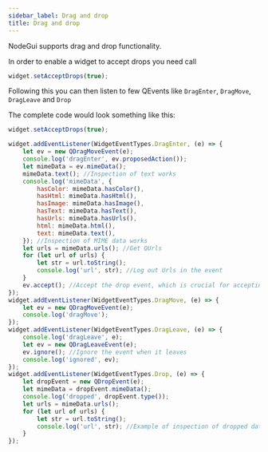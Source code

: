 ```yaml
---
sidebar_label: Drag and drop
title: Drag and drop
---
```


NodeGui supports drag and drop functionality.

In order to enable a widget to accept drops you need call

```js
widget.setAcceptDrops(true);
```

Following this you can then listen to few QEvents like `DragEnter`, `DragMove`, `DragLeave` and `Drop`

The complete code would look something like this:

```js
widget.setAcceptDrops(true);

widget.addEventListener(WidgetEventTypes.DragEnter, (e) => {
    let ev = new QDragMoveEvent(e);
    console.log('dragEnter', ev.proposedAction());
    let mimeData = ev.mimeData();
    mimeData.text(); //Inspection of text works
    console.log('mimeData', {
        hasColor: mimeData.hasColor(),
        hasHtml: mimeData.hasHtml(),
        hasImage: mimeData.hasImage(),
        hasText: mimeData.hasText(),
        hasUrls: mimeData.hasUrls(),
        html: mimeData.html(),
        text: mimeData.text(),
    }); //Inspection of MIME data works
    let urls = mimeData.urls(); //Get QUrls
    for (let url of urls) {
        let str = url.toString();
        console.log('url', str); //Log out Urls in the event
    }
    ev.accept(); //Accept the drop event, which is crucial for accepting further events
});
widget.addEventListener(WidgetEventTypes.DragMove, (e) => {
    let ev = new QDragMoveEvent(e);
    console.log('dragMove');
});
widget.addEventListener(WidgetEventTypes.DragLeave, (e) => {
    console.log('dragLeave', e);
    let ev = new QDragLeaveEvent(e);
    ev.ignore(); //Ignore the event when it leaves
    console.log('ignored', ev);
});
widget.addEventListener(WidgetEventTypes.Drop, (e) => {
    let dropEvent = new QDropEvent(e);
    let mimeData = dropEvent.mimeData();
    console.log('dropped', dropEvent.type());
    let urls = mimeData.urls();
    for (let url of urls) {
        let str = url.toString();
        console.log('url', str); //Example of inspection of dropped data.
    }
});
```
